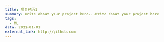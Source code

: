 ```yaml
---
title: 项目经历1
summary: Write about your project here...Write about your project here...Write about your project here...
tags:
  - ML
date: 2022-01-01
external_link: http://github.com
---
```

